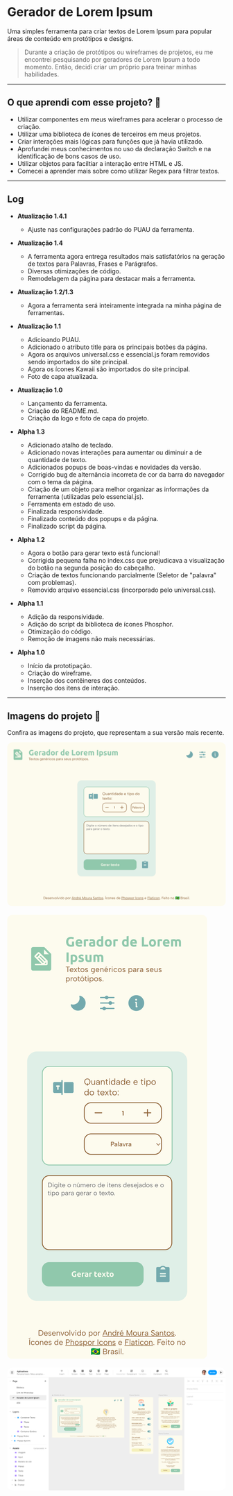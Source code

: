 # Gerador de Lorem Ipsum
Uma simples ferramenta para criar textos de Lorem Ipsum para popular áreas de conteúdo em protótipos e designs.

> Durante a criação de protótipos ou wireframes de projetos, eu me encontrei pesquisando por geradores de Lorem Ipsum a todo momento. Então, decidi criar um próprio para treinar minhas habilidades.

- - - 

## O que aprendi com esse projeto? 🎯
- Utilizar componentes em meus wireframes para acelerar o processo de criação.
- Utilizar uma biblioteca de ícones de terceiros em meus projetos.
- Criar interações mais lógicas para funções que já havia utilizado.
- Aprofundei meus conhecimentos no uso da declaração Switch e na identificação de bons casos de uso.
- Utilizar objetos para faciltiar a interação entre HTML e JS.
- Comecei a aprender mais sobre como utilizar Regex para filtrar textos.

- - - 

## Log
- **Atualização 1.4.1**
    - Ajuste nas configurações padrão do PUAU da ferramenta.

- **Atualização 1.4**
    - A ferramenta agora entrega resultados mais satisfatórios na geração de textos para Palavras, Frases e Parágrafos.
    - Diversas otimizações de código.
    - Remodelagem da página para destacar mais a ferramenta.

- **Atualização 1.2/1.3**
    - Agora a ferramenta será inteiramente integrada na minha página de ferramentas.

- **Atualização 1.1**
    - Adicioando PUAU.
    - Adicionado o atributo title para os principais botões da página.
    - Agora os arquivos universal.css e essencial.js foram removidos sendo importados do site principal.
    - Agora os ícones Kawaii são importados do site principal.
    - Foto de capa atualizada.

- **Atualização 1.0**
    - Lançamento da ferramenta.
    - Criação do README.md.
    - Criação da logo e foto de capa do projeto.

- **Alpha 1.3**
    - Adicionado atalho de teclado.
    - Adicionado novas interações para aumentar ou diminuir a de quantidade de texto.
    - Adicionados popups de boas-vindas e novidades da versão.
    - Corrigido bug de alternância incorreta de cor da barra do navegador com o tema da página.
    - Criação de um objeto para melhor organizar as informações da ferramenta (utilizadas pelo essencial.js).
    - Ferramenta em estado de uso.
    - Finalizada responsividade.
    - Finalizado conteúdo dos popups e da página.
    - Finalizado script da página.

- **Alpha 1.2**
    - Agora o botão para gerar texto está funcional!
    - Corrigida pequena falha no index.css que prejudicava a visualização do botão na segunda posição do cabeçalho.
    - Criação de textos funcionando parcialmente (Seletor de "palavra" com problemas).
    - Removido arquivo essencial.css (incorporado pelo universal.css).

- **Alpha 1.1**
    - Adição da responsividade.
    - Adição do script da biblioteca de ícones Phosphor.
    - Otimização do código.
    - Remoção de imagens não mais necessárias.

- **Alpha 1.0**
    - Início da prototipação.
    - Criação do wireframe.
    - Inserção dos contêineres dos conteúdos.
    - Inserção dos itens de interação.

- - -

## Imagens do projeto 📸
Confira as imagens do projeto, que representam a sua versão mais recente.

<img src="imagens/site_computador.png" style="border-radius: 12px;">
<br><br>
<img src="imagens/site_telefone.png" style="border-radius: 12px;">
<br><br>
<img src="imagens/wireframe.png" style="border-radius: 12px;">